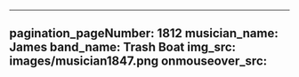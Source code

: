 ------
pagination_pageNumber: 1812
musician_name: James
band_name: Trash Boat
img_src: images/musician1847.png
onmouseover_src: 
------